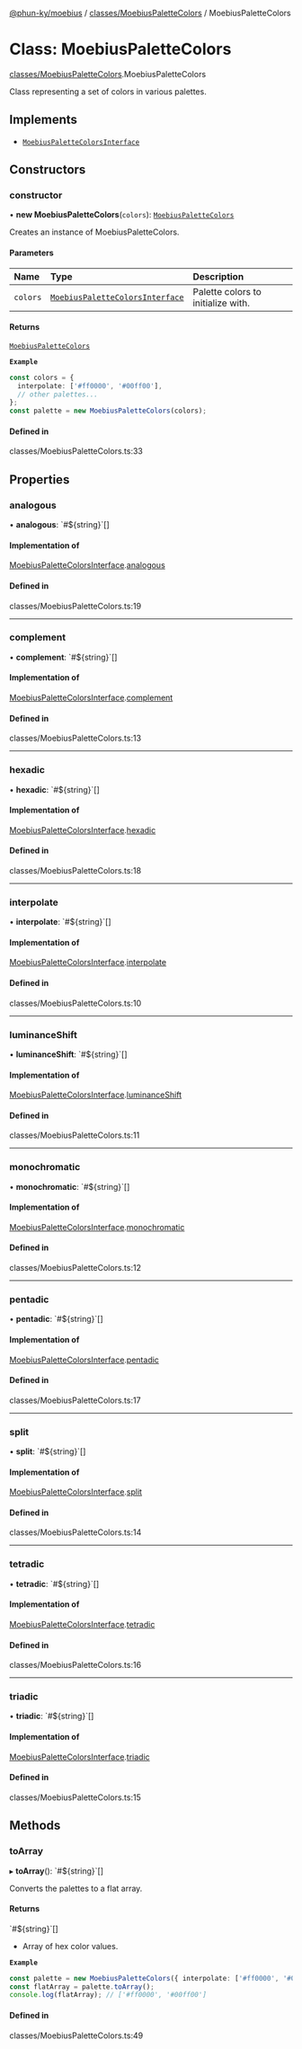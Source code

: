 [@phun-ky/moebius](../README.md) / [classes/MoebiusPaletteColors](../modules/classes_MoebiusPaletteColors.md) / MoebiusPaletteColors

# Class: MoebiusPaletteColors

[classes/MoebiusPaletteColors](../modules/classes_MoebiusPaletteColors.md).MoebiusPaletteColors

Class representing a set of colors in various palettes.

## Implements

- [`MoebiusPaletteColorsInterface`](../interfaces/types.MoebiusPaletteColorsInterface.md)

## Constructors

### constructor

• **new MoebiusPaletteColors**(`colors`): [`MoebiusPaletteColors`](classes_MoebiusPaletteColors.MoebiusPaletteColors.md)

Creates an instance of MoebiusPaletteColors.

#### Parameters

| Name | Type | Description |
| :------ | :------ | :------ |
| `colors` | [`MoebiusPaletteColorsInterface`](../interfaces/types.MoebiusPaletteColorsInterface.md) | Palette colors to initialize with. |

#### Returns

[`MoebiusPaletteColors`](classes_MoebiusPaletteColors.MoebiusPaletteColors.md)

**`Example`**

```ts
const colors = {
  interpolate: ['#ff0000', '#00ff00'],
  // other palettes...
};
const palette = new MoebiusPaletteColors(colors);
```

#### Defined in

classes/MoebiusPaletteColors.ts:33

## Properties

### analogous

• **analogous**: \`#${string}\`[]

#### Implementation of

[MoebiusPaletteColorsInterface](../interfaces/types.MoebiusPaletteColorsInterface.md).[analogous](../interfaces/types.MoebiusPaletteColorsInterface.md#analogous)

#### Defined in

classes/MoebiusPaletteColors.ts:19

___

### complement

• **complement**: \`#${string}\`[]

#### Implementation of

[MoebiusPaletteColorsInterface](../interfaces/types.MoebiusPaletteColorsInterface.md).[complement](../interfaces/types.MoebiusPaletteColorsInterface.md#complement)

#### Defined in

classes/MoebiusPaletteColors.ts:13

___

### hexadic

• **hexadic**: \`#${string}\`[]

#### Implementation of

[MoebiusPaletteColorsInterface](../interfaces/types.MoebiusPaletteColorsInterface.md).[hexadic](../interfaces/types.MoebiusPaletteColorsInterface.md#hexadic)

#### Defined in

classes/MoebiusPaletteColors.ts:18

___

### interpolate

• **interpolate**: \`#${string}\`[]

#### Implementation of

[MoebiusPaletteColorsInterface](../interfaces/types.MoebiusPaletteColorsInterface.md).[interpolate](../interfaces/types.MoebiusPaletteColorsInterface.md#interpolate)

#### Defined in

classes/MoebiusPaletteColors.ts:10

___

### luminanceShift

• **luminanceShift**: \`#${string}\`[]

#### Implementation of

[MoebiusPaletteColorsInterface](../interfaces/types.MoebiusPaletteColorsInterface.md).[luminanceShift](../interfaces/types.MoebiusPaletteColorsInterface.md#luminanceshift)

#### Defined in

classes/MoebiusPaletteColors.ts:11

___

### monochromatic

• **monochromatic**: \`#${string}\`[]

#### Implementation of

[MoebiusPaletteColorsInterface](../interfaces/types.MoebiusPaletteColorsInterface.md).[monochromatic](../interfaces/types.MoebiusPaletteColorsInterface.md#monochromatic)

#### Defined in

classes/MoebiusPaletteColors.ts:12

___

### pentadic

• **pentadic**: \`#${string}\`[]

#### Implementation of

[MoebiusPaletteColorsInterface](../interfaces/types.MoebiusPaletteColorsInterface.md).[pentadic](../interfaces/types.MoebiusPaletteColorsInterface.md#pentadic)

#### Defined in

classes/MoebiusPaletteColors.ts:17

___

### split

• **split**: \`#${string}\`[]

#### Implementation of

[MoebiusPaletteColorsInterface](../interfaces/types.MoebiusPaletteColorsInterface.md).[split](../interfaces/types.MoebiusPaletteColorsInterface.md#split)

#### Defined in

classes/MoebiusPaletteColors.ts:14

___

### tetradic

• **tetradic**: \`#${string}\`[]

#### Implementation of

[MoebiusPaletteColorsInterface](../interfaces/types.MoebiusPaletteColorsInterface.md).[tetradic](../interfaces/types.MoebiusPaletteColorsInterface.md#tetradic)

#### Defined in

classes/MoebiusPaletteColors.ts:16

___

### triadic

• **triadic**: \`#${string}\`[]

#### Implementation of

[MoebiusPaletteColorsInterface](../interfaces/types.MoebiusPaletteColorsInterface.md).[triadic](../interfaces/types.MoebiusPaletteColorsInterface.md#triadic)

#### Defined in

classes/MoebiusPaletteColors.ts:15

## Methods

### toArray

▸ **toArray**(): \`#${string}\`[]

Converts the palettes to a flat array.

#### Returns

\`#${string}\`[]

- Array of hex color values.

**`Example`**

```ts
const palette = new MoebiusPaletteColors({ interpolate: ['#ff0000', '#00ff00'] });
const flatArray = palette.toArray();
console.log(flatArray); // ['#ff0000', '#00ff00']
```

#### Defined in

classes/MoebiusPaletteColors.ts:49
